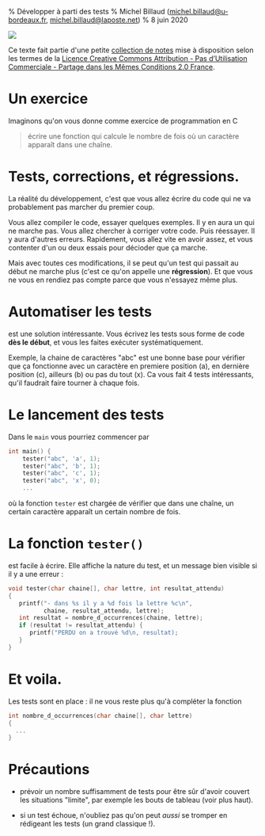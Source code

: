 % Développer à parti des tests
% Michel Billaud (michel.billaud@u-bordeaux.fr,  michel.billaud@laposte.net)
% 8 juin 2020

![](https://i.creativecommons.org/l/by-nc-sa/2.0/fr/88x31.png)

Ce texte fait partie d'une petite [collection de notes](index.html)
mise à disposition selon les termes de la [Licence Creative Commons
Attribution - Pas d’Utilisation Commerciale - Partage dans les Mêmes
Conditions 2.0
France](http://creativecommons.org/licenses/by-nc-sa/2.0/fr/).



# Un exercice

Imaginons qu'on vous donne comme exercice de programmation en C

> écrire une fonction qui calcule le nombre de fois
> où un caractère apparaît dans une chaîne.

# Tests, corrections, et régressions.

La réalité du développement, c'est que vous allez écrire du 
code qui ne va probablement pas marcher du premier coup.

Vous allez compiler le code, essayer quelques exemples. Il y en aura
un qui ne marche pas. Vous allez chercher à corriger votre code.  Puis
réessayer. Il y aura d'autres erreurs. Rapidement, vous allez vite en
avoir assez, et vous contenter d'un ou deux essais pour décioder que
ça marche.

Mais avec toutes ces modifications, il se peut qu'un test qui passait
au début ne marche plus (c'est ce qu'on appelle une **régression**). Et
que vous ne vous en rendiez pas compte parce que vous n'essayez même
plus.


# Automatiser les tests

est une solution intéressante. Vous écrivez les tests sous forme de
code **dès le début**, et vous les faites exécuter systématiquement.

Exemple, la chaine de caractères "abc" est une bonne base pour vérifier
que ça fonctionne avec un caractère en premiere position (a), en dernière position (c), ailleurs (b) ou pas du tout (x). Ca vous fait 4 tests intéressants, 
qu'il faudrait faire tourner à chaque fois.


# Le lancement des tests


Dans le `main` vous pourriez commencer par

~~~C
int main() {
	tester("abc", 'a', 1);
	tester("abc", 'b', 1);
	tester("abc", 'c', 1);
	tester("abc", 'x', 0);	
	...
~~~

où la fonction `tester` est chargée de vérifier que dans une chaîne, un
certain caractère apparaît un certain nombre de fois.

# La fonction `tester()`

est facile à écrire. Elle affiche la nature du test, et un message bien
visible si il y a une erreur :

~~~C
void tester(char chaine[], char lettre, int resultat_attendu)
{
   printf("- dans %s il y a %d fois la lettre %c\n",
          chaine, resultat_attendu, lettre);
   int resultat = nombre_d_occurrences(chaine, lettre);
   if (resultat != resultat_attendu) {
      printf("PERDU on a trouvé %d\n, resultat);
   }
}
~~~

# Et voila.

Les tests sont en place : il ne vous reste plus qu'à compléter la fonction

~~~C
int nombre_d_occurrences(char chaine[], char lettre) 
{
  ...
}
~~~

# Précautions

- prévoir un nombre suffisamment de tests pour être sûr d'avoir
couvert les situations "limite", par exemple les bouts de tableau
(voir plus haut).

- si un test échoue, n'oubliez pas qu'on peut  *aussi* se tromper
en rédigeant les tests (un grand classique !).
